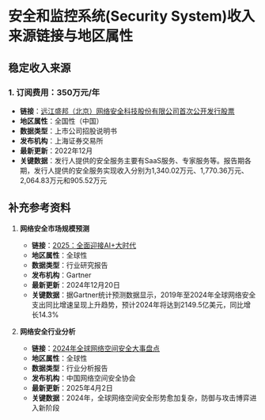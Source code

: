# 安全和监控系统(Security System)收入来源链接与地区属性

## 稳定收入来源

### 1. 订阅费用：350万元/年
- **链接**：[远江盛邦（北京）网络安全科技股份有限公司首次公开发行股票](http://static.sse.com.cn/stock/disclosure/announcement/c/202212/001248_20221220_OEW1.pdf)
- **地区属性**：全国性（中国）
- **数据类型**：上市公司招股说明书
- **发布机构**：上海证券交易所
- **最新更新**：2022年12月
- **关键数据**：发行人提供的安全服务主要有SaaS服务、专家服务等。报告期各期，发行人提供的安全服务实现收入分别为1,340.02万元、1,770.36万元、2,064.83万元和905.52万元

## 补充参考资料

1. **网络安全市场规模预测**
   - **链接**：[2025：全面迎接AI+大时代](https://pdf.dfcfw.com/pdf/H3_AP202412211641385756_1.pdf?1734863652000.pdf)
   - **地区属性**：全球性
   - **数据类型**：行业研究报告
   - **发布机构**：Gartner
   - **最新更新**：2024年12月20日
   - **关键数据**：据Gartner统计预测数据显示，2019年至2024年全球网络安全支出同比增速呈现上升趋势，预计2024年将达到2149.5亿美元，同比增长14.3%

2. **网络安全行业分析**
   - **链接**：[2024年全球网络空间安全大事盘点](https://www.cwasp.cn/articles/1175.html)
   - **地区属性**：全球性
   - **数据类型**：行业分析报告
   - **发布机构**：中国网络空间安全协会
   - **最新更新**：2025年4月2日
   - **关键数据**：2024年，全球网络空间安全形势愈加复杂，防御与攻击博弈进入新阶段
